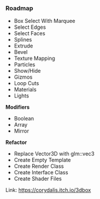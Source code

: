 ### Roadmap

- Box Select With Marquee
- Select Edges
- Select Faces
- Splines
- Extrude
- Bevel
- Texture Mapping
- Particles
- Show/Hide
- Gizmos
- Loop Cuts
- Materials
- Lights

**Modifiers**

- Boolean
- Array
- Mirror

**Refactor**

- Replace Vector3D with glm::vec3
- Create Empty Template
- Create Render Class
- Create Interface Class
- Create Shader Files

Link: https://corydalis.itch.io/3dbox